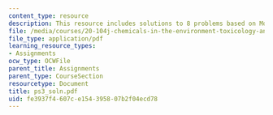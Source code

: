 ```yaml
---
content_type: resource
description: This resource includes solutions to 8 problems based on Mortality Morbidity.
file: /media/courses/20-104j-chemicals-in-the-environment-toxicology-and-public-health-be-104j-spring-2005/fe3937f4607ce154395807b2f04ecd78_ps3_soln.pdf
file_type: application/pdf
learning_resource_types:
- Assignments
ocw_type: OCWFile
parent_title: Assignments
parent_type: CourseSection
resourcetype: Document
title: ps3_soln.pdf
uid: fe3937f4-607c-e154-3958-07b2f04ecd78
---
```

